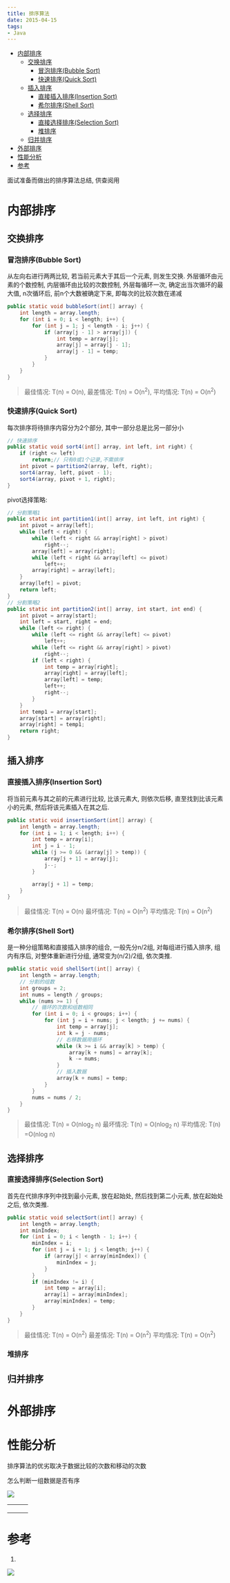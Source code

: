 ```yaml
---
title: 排序算法
date: 2015-04-15
tags:
- Java
---
```

<!-- TOC -->

- [内部排序](#内部排序)
    - [交换排序](#交换排序)
        - [冒泡排序(Bubble Sort)](#冒泡排序bubble-sort)
        - [快速排序(Quick Sort)](#快速排序quick-sort)
    - [插入排序](#插入排序)
        - [直接插入排序(Insertion Sort)](#直接插入排序insertion-sort)
        - [希尔排序(Shell Sort)](#希尔排序shell-sort)
    - [选择排序](#选择排序)
        - [直接选择排序(Selection Sort)](#直接选择排序selection-sort)
        - [堆排序](#堆排序)
    - [归并排序](#归并排序)
- [外部排序](#外部排序)
- [性能分析](#性能分析)
- [参考](#参考)

<!-- /TOC -->

面试准备而做出的排序算法总结, 供查阅用

# 内部排序

## 交换排序

### 冒泡排序(Bubble Sort)

从左向右进行两两比较, 若当前元素大于其后一个元素, 则发生交换.
外层循环由元素的个数控制, 内层循环由比较的次数控制, 
外层每循环一次, 确定出当次循环的最大值, n次循环后, 前n个大数被确定下来, 即每次的比较次数在递减

```Java
public static void bubbleSort(int[] array) {
    int length = array.length;
    for (int i = 0; i < length; i++) {
        for (int j = 1; j < length - i; j++) {
            if (array[j - 1] > array[j]) {
                int temp = array[j];
                array[j] = array[j - 1];
                array[j - 1] = temp;
            }
        }
    }
}
```

> 最佳情况: T(n) = O(n), 最差情况: T(n) = O(n<sup>2</sup>), 平均情况: T(n) = O(n<sup>2</sup>)

### 快速排序(Quick Sort)

每次排序将待排序内容分为2个部分, 其中一部分总是比另一部分小

```Java
// 快速排序
public static void sort4(int[] array, int left, int right) {
    if (right <= left)
        return;// 只有0或1个记录,不需排序
    int pivot = partition2(array, left, right);
    sort4(array, left, pivot - 1);
    sort4(array, pivot + 1, right);
}
```

pivot选择策略:

```Java
// 分割策略1
public static int partition1(int[] array, int left, int right) {
    int pivot = array[left];
    while (left < right) {
        while (left < right && array[right] > pivot)
            right--;
        array[left] = array[right];
        while (left < right && array[left] <= pivot)
            left++;
        array[right] = array[left];
    }
    array[left] = pivot;
    return left;
}
// 分割策略2
public static int partition2(int[] array, int start, int end) {
    int pivot = array[start];
    int left = start, right = end;
    while (left <= right) {
        while (left <= right && array[left] <= pivot)
            left++;
        while (left <= right && array[right] > pivot)
            right--;
        if (left < right) {
            int temp = array[right];
            array[right] = array[left];
            array[left] = temp;
            left++;
            right--;
        }
    }
    int temp1 = array[start];
    array[start] = array[right];
    array[right] = temp1;
    return right;
}
```



## 插入排序

### 直接插入排序(Insertion Sort)

将当前元素与其之前的元素进行比较, 比该元素大, 则依次后移, 直至找到比该元素小的元素, 然后将该元素插入在其之后.

```Java
public static void insertionSort(int[] array) {
    int length = array.length;
    for (int i = 1; i < length; i++) {
        int temp = array[i];
        int j = i - 1;
        while (j >= 0 && (array[j] > temp)) {
            array[j + 1] = array[j];
            j--;
        }

        array[j + 1] = temp;
    }
}
```

> 最佳情况: T(n) = O(n)   最坏情况: T(n) = O(n<sup>2</sup>)   平均情况: T(n) = O(n<sup>2</sup>)

### 希尔排序(Shell Sort)

是一种分组策略和直接插入排序的组合, 一般先分n/2组, 对每组进行插入排序, 
组内有序后, 对整体重新进行分组, 通常变为(n/2)/2组, 依次类推.

```Java
public static void shellSort(int[] array) {
    int length = array.length;
    // 分割的组数
    int groups = 2;
    int nums = length / groups;
    while (nums >= 1) {
        // 循环的次数和组数相同
        for (int i = 0; i < groups; i++) {
            for (int j = i + nums; j < length; j += nums) {
                int temp = array[j];
                int k = j - nums;
                // 右移数据用循环
                while (k >= i && array[k] > temp) {
                    array[k + nums] = array[k];
                    k -= nums;
                }
                // 插入数据
                array[k + nums] = temp;
            }
        }
        nums = nums / 2;
    }
}
```
> 最佳情况: T(n) = O(nlog<sub>2</sub> n)  最坏情况: T(n) = O(nlog<sub>2</sub> n)  平均情况: T(n) =O(nlog n)　

## 选择排序

### 直接选择排序(Selection Sort)

首先在代排序序列中找到最小元素, 放在起始处, 然后找到第二小元素, 放在起始处之后, 依次类推.

```Java
public static void selectSort(int[] array) {
    int length = array.length;
    int minIndex;
    for (int i = 0; i < length - 1; i++) {
        minIndex = i;
        for (int j = i + 1; j < length; j++) {
            if (array[j] < array[minIndex]) {
                minIndex = j;
            }
        }
        if (minIndex != i) {
            int temp = array[i];
            array[i] = array[minIndex];
            array[minIndex] = temp;
        }
    }
}
```

> 最佳情况: T(n) = O(n<sup>2</sup>)  最差情况: T(n) = O(n<sup>2</sup>)  平均情况: T(n) = O(n<sup>2</sup>)

### 堆排序



## 归并排序


# 外部排序



# 性能分析

排序算法的优劣取决于数据比较的次数和移动的次数

怎么判断一组数据是否有序

![](https://raw.githubusercontent.com/LuVx21/hexo/master/source/_posts/99.img/sort.png)

|      |      |      |
| ---- | ---- | ---- |
|      |      |      |
|      |      |      |
|      |      |      |




# 参考

1. [](https://www.cnblogs.com/onepixel/articles/7674659.html)

[![](https://static.segmentfault.com/v-5b1df2a7/global/img/creativecommons-cc.svg)](https://creativecommons.org/licenses/by-nc-nd/4.0/)